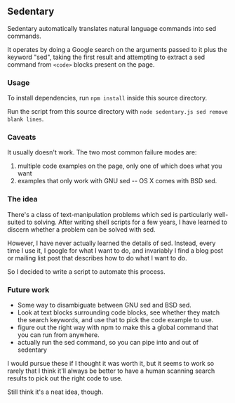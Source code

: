 Sedentary
---------

Sedentary automatically translates natural language commands into sed commands.

It operates by doing a Google search on the arguments passed to it plus the
keyword "sed", taking the first result and attempting to extract a sed command
from `<code>` blocks present on the page.

### Usage

To install dependencies, run `npm install` inside this source directory.

Run the script from this source directory with `node sedentary.js sed remove
blank lines`.

### Caveats

It usually doesn't work.  The two most common failure modes are:

 1. multiple code examples on the page, only one of which does what you want
 2. examples that only work with GNU sed -- OS X comes with BSD sed.

### The idea

There's a class of text-manipulation problems which sed is particularly
well-suited to solving.  After writing shell scripts for a few years, I have
learned to discern whether a problem can be solved with sed.

However, I have never actually learned the details of sed.  Instead, every
time I use it, I google for what I want to do, and invariably I find a blog
post or mailing list post that describes how to do what I want to do.

So I decided to write a script to automate this process.

### Future work

 - Some way to disambiguate between GNU sed and BSD sed.
 - Look at text blocks surrounding code blocks, see whether they match the
   search keywords, and use that to pick the code example to use.
 - figure out the right way with npm to make this a global command that you
   can run from anywhere.
 - actually run the sed command, so you can pipe into and out of sedentary

I would pursue these if I thought it was worth it, but it seems to work so
rarely that I think it'll always be better to have a human scanning search
results to pick out the right code to use.

Still think it's a neat idea, though.
